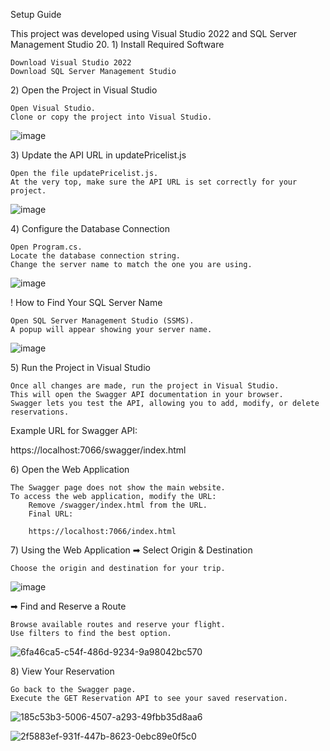 Setup Guide

This project was developed using Visual Studio 2022 and SQL Server Management Studio 20.
1️) Install Required Software

    Download Visual Studio 2022
    Download SQL Server Management Studio

2️) Open the Project in Visual Studio

    Open Visual Studio.
    Clone or copy the project into Visual Studio.

![image](https://github.com/user-attachments/assets/a3203996-b024-4c3e-ac17-13eee8c7b0de)

3️) Update the API URL in updatePricelist.js

    Open the file updatePricelist.js.
    At the very top, make sure the API URL is set correctly for your project.

![image](https://github.com/user-attachments/assets/ba6b945c-c462-4bae-abde-52f28ceaee5e)

4️) Configure the Database Connection

    Open Program.cs.
    Locate the database connection string.
    Change the server name to match the one you are using.

![image](https://github.com/user-attachments/assets/36b0af3d-f770-4b3c-8080-04df2d74e557)

! How to Find Your SQL Server Name

    Open SQL Server Management Studio (SSMS).
    A popup will appear showing your server name.

![image](https://github.com/user-attachments/assets/11980440-6b7f-4471-9003-919f4ed033cf)

5️) Run the Project in Visual Studio

    Once all changes are made, run the project in Visual Studio.
    This will open the Swagger API documentation in your browser.
    Swagger lets you test the API, allowing you to add, modify, or delete reservations.

Example URL for Swagger API:

https://localhost:7066/swagger/index.html

6️) Open the Web Application

    The Swagger page does not show the main website.
    To access the web application, modify the URL:
        Remove /swagger/index.html from the URL.
        Final URL:

        https://localhost:7066/index.html

7️) Using the Web Application
➡ Select Origin & Destination

    Choose the origin and destination for your trip.

![image](https://github.com/user-attachments/assets/dbf80d7d-4f49-41ec-ac57-bafda7dae12f)

➡ Find and Reserve a Route

    Browse available routes and reserve your flight.
    Use filters to find the best option.

![6fa46ca5-c54f-486d-9234-9a98042bc570](https://github.com/user-attachments/assets/e851326b-f9c7-487a-83d2-5a12e9fb4696)

8️) View Your Reservation

    Go back to the Swagger page.
    Execute the GET Reservation API to see your saved reservation.

![185c53b3-5006-4507-a293-49fbb35d8aa6](https://github.com/user-attachments/assets/a84eca8c-7172-4485-879d-b8fce516ca19)

![2f5883ef-931f-447b-8623-0ebc89e0f5c0](https://github.com/user-attachments/assets/d483241b-31e3-49b3-acdf-b2fcf3524019)

